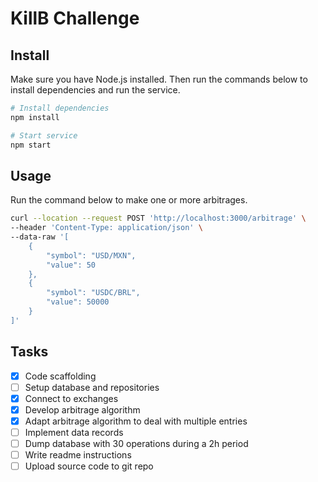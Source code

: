 # KillB Challenge

## Install

Make sure you have Node.js installed.
Then run the commands below to install dependencies and run the service.

```bash
# Install dependencies
npm install

# Start service
npm start
```

## Usage

Run the command below to make one or more arbitrages.

```bash
curl --location --request POST 'http://localhost:3000/arbitrage' \
--header 'Content-Type: application/json' \
--data-raw '[
    {
        "symbol": "USD/MXN",
        "value": 50
    },
    {
        "symbol": "USDC/BRL",
        "value": 50000
    }
]'
```

## Tasks

- [x] Code scaffolding
- [ ] Setup database and repositories
- [x] Connect to exchanges
- [x] Develop arbitrage algorithm
- [x] Adapt arbitrage algorithm to deal with multiple entries
- [ ] Implement data records
- [ ] Dump database with 30 operations during a 2h period
- [ ] Write readme instructions
- [ ] Upload source code to git repo
